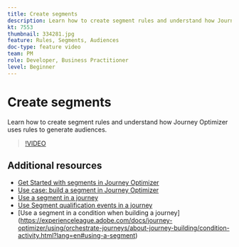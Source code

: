 ```yaml
---
title: Create segments
description: Learn how to create segment rules and understand how Journey Optimizer uses rules to generate audiences.
kt: 7553
thumbnail: 334281.jpg
feature: Rules, Segments, Audiences
doc-type: feature video
team: PM
role: Developer, Business Practitioner
level: Beginner
---
```


# Create segments

Learn how to create segment rules and understand how Journey Optimizer uses rules to generate audiences.

>[!VIDEO](https://video.tv.adobe.com/v/334281?quality=12)

## Additional resources

* [Get Started with segments in Journey Optimizer](https://experienceleague.adobe.com/docs/journey-optimizer/using/segment/about-segments.html)
* [Use case: build a segment in Journey Optimizer](https://experienceleague.adobe.com/docs/journey-optimizer/using/segment/creating-a-segment.html)
* [Use a segment in a journey](https://experienceleague.adobe.com/docs/journey-optimizer/using/orchestrate-journeys/about-journey-building/read-segment.html)
* [Use Segment qualification events in a journey](https://experienceleague.adobe.com/docs/journey-optimizer/using/orchestrate-journeys/about-journey-building/segment-qualification-events.html)
* [Use a segment in a condition when building a journey] (https://experienceleague.adobe.com/docs/journey-optimizer/using/orchestrate-journeys/about-journey-building/condition-activity.html?lang=en#using-a-segment)
